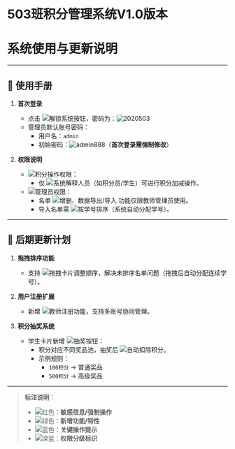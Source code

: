 # 503班积分管理系统V1.0版本
# 系统使用与更新说明

---

## 📖 使用手册

1. **首次登录**
   - 点击 ![解锁系统按钮](https://at.alicdn.com/t/font_2410206_8djwjbzkkq.png)，密码为：![2020503](https://at.alicdn.com/t/font_2410206_8djwjbzkkq.png)
   - 管理员默认账号密码：
     - 用户名：`admin`
     - 初始密码：![admin888](https://at.alicdn.com/t/font_2410206_8djwjbzkkq.png)（**首次登录需强制修改**）

2. **权限说明**
   - ![积分操作权限](https://at.alicdn.com/t/font_2410206_8djwjbzkkq.png)：
     - 仅 ![系统解释人员](https://at.alicdn.com/t/font_2410206_8djwjbzkkq.png)（如积分员/学生）可进行积分加减操作。
   - ![管理员权限](https://at.alicdn.com/t/font_2410206_8djwjbzkkq.png)：
     - 名单 ![增删、数据导出/导入](https://at.alicdn.com/t/font_2410206_8djwjbzkkq.png) 功能仅限教师管理员使用。
     - 导入名单需 ![按学号排序](https://at.alicdn.com/t/font_2410206_8djwjbzkkq.png)（系统自动分配学号）。

---

## 🔄 后期更新计划

1. **拖拽排序功能**
   - 支持 ![拖拽卡片调整顺序](https://at.alicdn.com/t/font_2410206_8djwjbzkkq.png)，解决未排序名单问题（拖拽后自动分配连续学号）。

2. **用户注册扩展**
   - 新增 ![教师注册功能](https://at.alicdn.com/t/font_2410206_8djwjbzkkq.png)，支持多账号协同管理。

3. **积分抽奖系统**
   - 学生卡片新增 ![抽奖按钮](https://at.alicdn.com/t/font_2410206_8djwjbzkkq.png)：
     - 积分对应不同奖品池，抽奖后 ![自动扣除积分](https://at.alicdn.com/t/font_2410206_8djwjbzkkq.png)。
     - 示例规则：
       - `100积分` → 普通奖品
       - `500积分` → 高级奖品

---

> **标注说明**：
> - ![红色](https://at.alicdn.com/t/font_2410206_8djwjbzkkq.png)：**敏感信息/强制操作**
> - ![绿色](https://at.alicdn.com/t/font_2410206_8djwjbzkkq.png)：**新增功能/特性**
> - ![蓝色](https://at.alicdn.com/t/font_2410206_8djwjbzkkq.png)：**关键操作提示**
> - ![深蓝](https://at.alicdn.com/t/font_2410206_8djwjbzkkq.png)：**权限分级标识**

